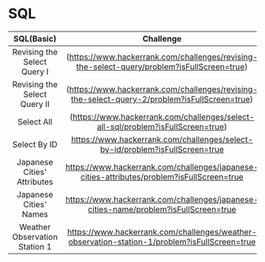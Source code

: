 # SQL

|  SQL(Basic)      |                                                           Challenge                                                          |                                                                           Solution                                                                          |
|:-------------------:|:----------------------------------------------------------------------------------------------------------------------------:|:-----------------------------------------------------------------------------------------------------------------------------------------------------------:|
|Revising the Select Query I| (https://www.hackerrank.com/challenges/revising-the-select-query/problem?isFullScreen=true)                        | [MySQL Solution](https://www.hackerrank.com/challenges/revising-the-select-query/submissions/code/240615061)              |
|Revising the Select Query II|(https://www.hackerrank.com/challenges/revising-the-select-query-2/problem?isFullScreen=true)|[MySQL Solution](https://www.hackerrank.com/challenges/revising-the-select-query-2/submissions/code/240616295)|
|Select All|(https://www.hackerrank.com/challenges/select-all-sql/problem?isFullScreen=true)|[MySQL Solution](https://www.hackerrank.com/challenges/select-all-sql/submissions/code/240616543)|
|Select By ID|https://www.hackerrank.com/challenges/select-by-id/problem?isFullScreen=true|[MySQL Solution](https://www.hackerrank.com/challenges/select-by-id/submissions/code/240616663)|
|Japanese Cities' Attributes|https://www.hackerrank.com/challenges/japanese-cities-attributes/problem?isFullScreen=true|[MySQL Solution](https://www.hackerrank.com/challenges/japanese-cities-attributes/submissions/code/240616844)|
|Japanese Cities' Names|https://www.hackerrank.com/challenges/japanese-cities-name/problem?isFullScreen=true|[MySQL Solution](https://www.hackerrank.com/challenges/japanese-cities-name/submissions/code/240616941)|
|Weather Observation Station 1|https://www.hackerrank.com/challenges/weather-observation-station-1/problem?isFullScreen=true|[MySQL Solution](https://www.hackerrank.com/challenges/weather-observation-station-1/submissions/code/240619497)|
